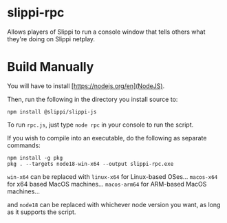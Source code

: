# slippi-rpc
Allows players of Slippi to run a console window that tells others what they're doing on Slippi netplay.

# Build Manually

You will have to install [https://nodejs.org/en](NodeJS).

Then, run the following in the directory you install source to:

```
npm install @slippi/slippi-js
```

To run `rpc.js`, just type `node rpc` in your console to run the script.

If you wish to compile into an executable, do the following as separate commands:

```
npm install -g pkg
pkg . --targets node18-win-x64 --output slippi-rpc.exe
```

`win-x64` can be replaced with `linux-x64` for Linux-based OSes...
`macos-x64` for x64 based MacOS machines...
`macos-arm64` for ARM-based MacOS machines...

and `node18` can be replaced with whichever node version you want, as long as it supports the script.


